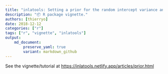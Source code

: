 ```yaml
---
title: "inlatools: Setting a prior for the random intercept variance and fixed effects"
description: "📦 R package vignette."
authors: [thierryo]
date: 2018-12-12
categories: ["r"]
tags: ["r", "vignette", "inlatools"]
output: 
    md_document:
        preserve_yaml: true
        variant: markdown_github
---
```


See the vignette/tutorial at <https://inlatools.netlify.app/articles/prior.html>
